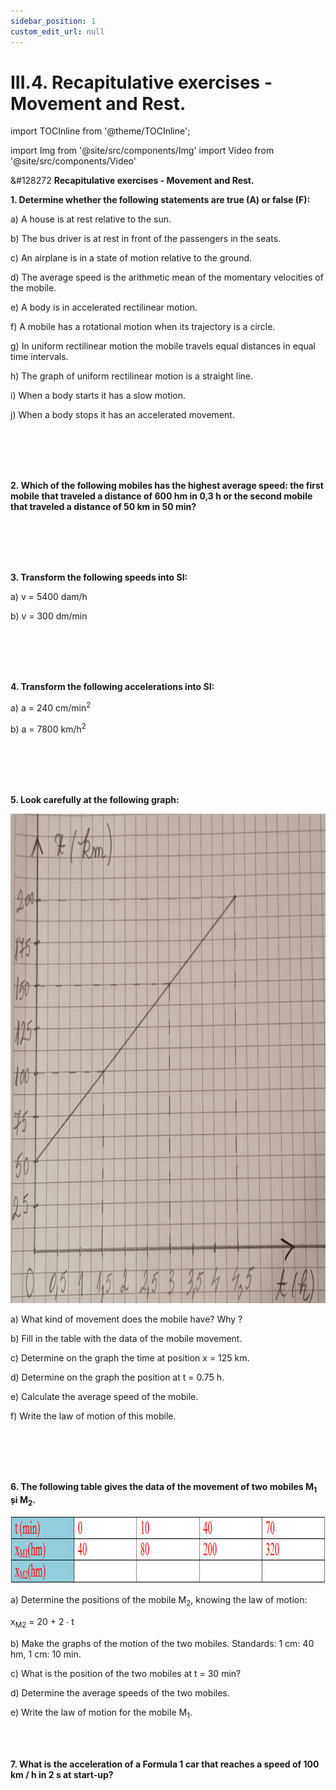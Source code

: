 ```yaml
---
sidebar_position: 1
custom_edit_url: null
---
```


# III.4. Recapitulative exercises - Movement and Rest.


import TOCInline from '@theme/TOCInline';

<TOCInline toc={toc} />



import Img from '@site/src/components/Img'
import Video from '@site/src/components/Video'


<div class="alert alert--warning" role="alert">

&#128272 **Recapitulative exercises - Movement and Rest.**


**1.  Determine whether the following statements are true (A) or false (F):**

a) A house is at rest relative to the sun.

b) The bus driver is at rest in front of the passengers in the seats.

c) An airplane is in a state of motion relative to the ground.

d) The average speed is the arithmetic mean of the momentary velocities of the mobile.

e) A body is in accelerated rectilinear motion.

f) A mobile has a rotational motion when its trajectory is a circle.

g) In uniform rectilinear motion the mobile travels equal distances in equal time intervals.

h) The graph of uniform rectilinear motion is a straight line.

i) When a body starts it has a slow motion.

j) When a body stops it has an accelerated movement.




<br></br>
<br></br>


**2. Which of the following mobiles has the highest average speed: the first mobile that traveled a distance of 600 hm in 0,3 h or the second mobile that traveled a distance of 50 km in 50 min?**

<br></br>
<br></br>


**3. Transform the following speeds into SI:**

a) v = 5400 dam/h

b) v = 300 dm/min


<br></br>
<br></br>


**4. Transform the following accelerations into SI:**

a) a = 240 cm/min<sup>2</sup>

b) a = 7800 km/h<sup>2</sup>


<br></br>
<br></br>



**5. Look carefully at the following graph:**

<Img className="img-responsive" src="fizica/clasa6/capitolul3/3_1_9_Poza1_GraficExercitiul5.jpg" width="1000" height="783" lazy={false} />


a) What kind of movement does the mobile have? Why ?

b) Fill in the table with the data of the mobile movement.

c) Determine on the graph the time at position x = 125 km.

d) Determine on the graph the position at t = 0.75 h.

e) Calculate the average speed of the mobile.

f) Write the law of motion of this mobile.


<br></br>
<br></br>

**6. The following table gives the data of the movement of two mobiles M<sub>1</sub> și M<sub>2</sub>.**

<Img className="img-responsive4" src="fizica/clasa6/capitolul3/3_1_9_Poza2_TabelExercitiul6.jpg" width="1000" height="109" />

a) Determine the positions of the mobile M<sub>2</sub>, knowing the law of motion:

x<sub>M2</sub> = 20 + 2 ∙ t

b) Make the graphs of the motion of the two mobiles. Standards: 1 cm: 40 hm, 1 cm: 10 min.

c) What is the position of the two mobiles at t = 30 min?

d) Determine the average speeds of the two mobiles.

e) Write the law of motion for the mobile M<sub>1</sub>.


<br></br>


**7. What is the acceleration of a Formula 1 car that reaches a speed of 100 km / h in 2 s at start-up?**



</div>


